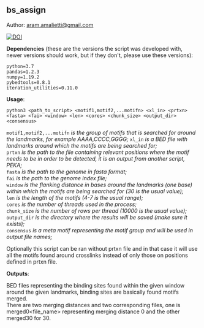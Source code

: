 ## bs_assign
Author: aram.amalietti@gmail.com

[![DOI](https://zenodo.org/badge/381635264.svg)](https://zenodo.org/badge/latestdoi/381635264)


**Dependencies** (these are the versions the script was developed with, newer versions should work, but if they don't, please use these versions):
```
python=3.7  
pandas=1.2.3  
numpy=1.19.2  
pybedtools=0.8.1  
iteration_utilities=0.11.0  
```
**Usage**:  
  ```
  python3 <path_to_script> <motif1,motif2,...motifn> <xl_in> <prtxn> <fasta> <fai> <window> <len> <cores> <chunk_size> <output_dir> <consensus>  
  ```  
  `motif1,motif2,...motifn` *is the group of motifs that is searched for around the landmarks, for example AAAA,CCCC,GGGG;* 
  `xl_in` *is a BED file with landmarks around which the motifs are being searched for;*   
  `prtxn` *is the path to the file containing relevant positions where the motif needs to be in order to be detected, it is an output from another script, PEKA;*  
  `fasta` *is the path to the genome in fasta format;*  
  `fai` *is the path to the genome index file;*  
  `window` *is the flanking distance in bases around the landmarks (one base) within which the motifs are being searched for (30 is the usual value);*  
  `len` *is the length of the motifs (4-7 is the usual range);*  
  `cores` *is the number of threads used in the process;*  
  `chunk_size` *is the number of rows per thread (10000 is the usual value);*  
  `output_dir` *is the directory where the results will be saved (make sure it exists);*  
  `consensus` *is a meta motif representing the motif group and will be used in output file names;*  

  Optionally this script can be ran without prtxn file and in that case it will use all the motifs found around crosslinks instead of only those on positions defined in prtxn file.
  
**Outputs**:

 BED files representing the binding sites found within the given window around the given landmarks, binding sites are basically found motifs merged.  
 There are two merging distances and two corresponding files, one is merged0<file_name> representing merging distance 0 and the other merged30 for 30.
  
  
  
  



